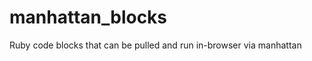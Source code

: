 manhattan_blocks
================

Ruby code blocks that can be pulled and run in-browser via manhattan
